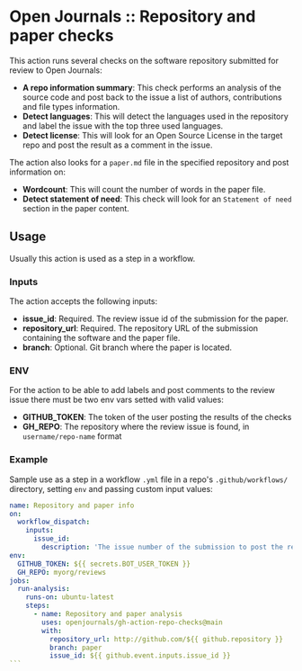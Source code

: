 # Open Journals :: Repository and paper checks

This action runs several checks on the software repository submitted for review to Open Journals:

- **A repo information summary**: This check performs an analysis of the source code and post back to the issue a list of authors, contributions and file types information.
- **Detect languages**: This will detect the languages used in the repository and label the issue with the top three used languages.
- **Detect license**: This will look for an Open Source License in the target repo and post the result as a comment in the issue.

The action also looks for a `paper.md` file in the specified repository and post information on:

- **Wordcount**: This will count the number of words in the paper file.
- **Detect statement of need**: This check will look for an `Statement of need` section in the paper content.


## Usage

Usually this action is used as a step in a workflow.

### Inputs

The action accepts the following inputs:

- **issue_id**: Required. The review issue id of the submission for the paper.
- **repository_url**: Required. The repository URL of the submission containing the software and the paper file.
- **branch**: Optional. Git branch where the paper is located.

### ENV

For the action to be able to add labels and post comments to the review issue there must be two env vars setted with valid values:

- **GITHUB_TOKEN**: The token of the user posting the results of the checks
- **GH_REPO**: The repository where the review issue is found, in `username/repo-name` format

### Example

Sample use as a step in a workflow `.yml` file in a repo's `.github/workflows/` directory, setting `env` and passing custom input values:

````yaml
name: Repository and paper info
on:
  workflow_dispatch:
    inputs:
      issue_id:
        description: 'The issue number of the submission to post the results'
env:
  GITHUB_TOKEN: ${{ secrets.BOT_USER_TOKEN }}
  GH_REPO: myorg/reviews
jobs:
  run-analysis:
    runs-on: ubuntu-latest
    steps:
      - name: Repository and paper analysis
        uses: openjournals/gh-action-repo-checks@main
        with:
          repository_url: http://github.com/${{ github.repository }}
          branch: paper
          issue_id: ${{ github.event.inputs.issue_id }}
```
